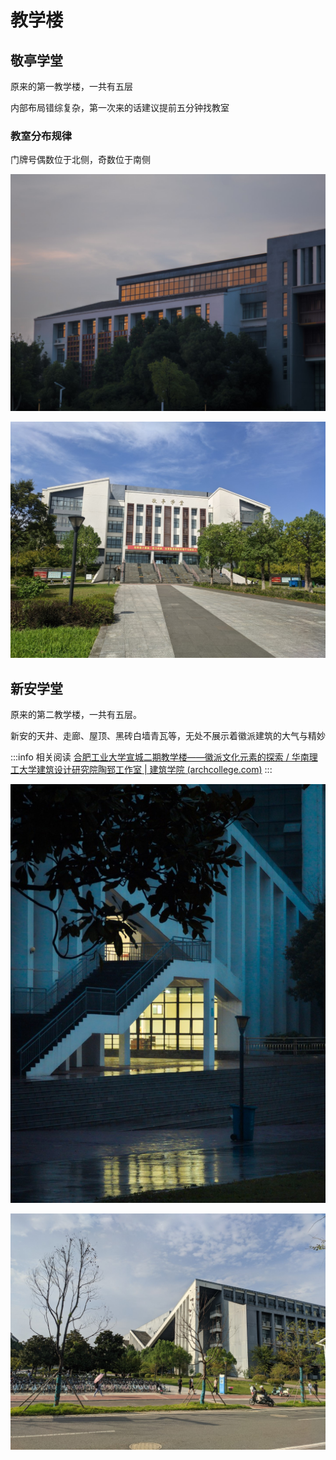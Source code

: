# 教学楼

## 敬亭学堂

原来的第一教学楼，一共有五层

内部布局错综复杂，第一次来的话建议提前五分钟找教室

### 教室分布规律

门牌号偶数位于北侧，奇数位于南侧

![敬亭学堂](./media/jingting_1.jpg)

![敬亭学堂](./media/jingting_2.jpg)

## 新安学堂

原来的第二教学楼，一共有五层。

新安的天井、走廊、屋顶、黑砖白墙青瓦等，无处不展示着徽派建筑的大气与精妙

:::info 相关阅读
[合肥工业大学宣城二期教学楼——徽派文化元素的探索 / 华南理工大学建筑设计研究院陶郅工作室 | 建筑学院 (archcollege.com)](http://www.archcollege.com/archcollege/2018/03/39655.html)
:::

![南入口](./media/xinan_1.jpg)

![新安学堂](./media/xinan_2.jpg)
